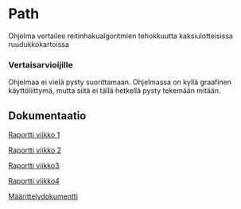 # Path
Ohjelma vertailee reitinhakualgoritmien tehokkuutta kaksiulotteisissa ruudukkokartoissa

### Vertaisarvioijille
Ohjelmaa ei vielä pysty suorittamaan. Ohjelmassa on kyllä graafinen käyttöliittymä, mutta siitä ei tällä hetkellä pysty tekemään mitään.

## Dokumentaatio
[Raportti viikko 1](https://github.com/ktatu/Path/blob/master/documentation/viikko1_raportti.md)

[Raportti viikko 2](https://github.com/ktatu/Path/blob/master/documentation/viikko2_raportti.md)

[Raportti viikko3](https://github.com/ktatu/Path/blob/master/documentation/viikko3_raportti.md)

[Raportti viikko4](https://github.com/ktatu/Path/blob/master/documentation/viikko4_raportti.md)

[Määrittelydokumentti](https://github.com/ktatu/Path/blob/master/documentation/maarittely.md)
